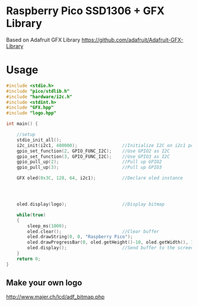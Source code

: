 # Raspberry Pico SSD1306 + GFX Library

Based on Adafruit GFX Library
https://github.com/adafruit/Adafruit-GFX-Library


# Usage

```c++
#include <stdio.h>
#include "pico/stdlib.h"
#include "hardware/i2c.h"
#include <stdint.h>
#include "GFX.hpp"
#include "logo.hpp"

int main() {

    //setup
    stdio_init_all();
    i2c_init(i2c1, 400000);                 //Initialize I2C on i2c1 port with 400kHz
    gpio_set_function(2, GPIO_FUNC_I2C);    //Use GPIO2 as I2C
    gpio_set_function(3, GPIO_FUNC_I2C);    //Use GPIO3 as I2C
    gpio_pull_up(2);                        //Pull up GPIO2
    gpio_pull_up(3);                        //Pull up GPIO3

    GFX oled(0x3C, 128, 64, i2c1);          //Declare oled instance




    oled.display(logo);                     //Display bitmap

    while(true) 
    {
        sleep_ms(1000);
        oled.clear();                       //Clear buffer
        oled.drawString(0, 0, "Raspberry Pico");
        oled.drawProgressBar(0, oled.getHeight()-10, oled.getWidth(), 10, rand() % 100 + 1);
        oled.display();                     //Send buffer to the screen
    }
    return 0;
}
```


## Make your own logo
http://www.majer.ch/lcd/adf_bitmap.php